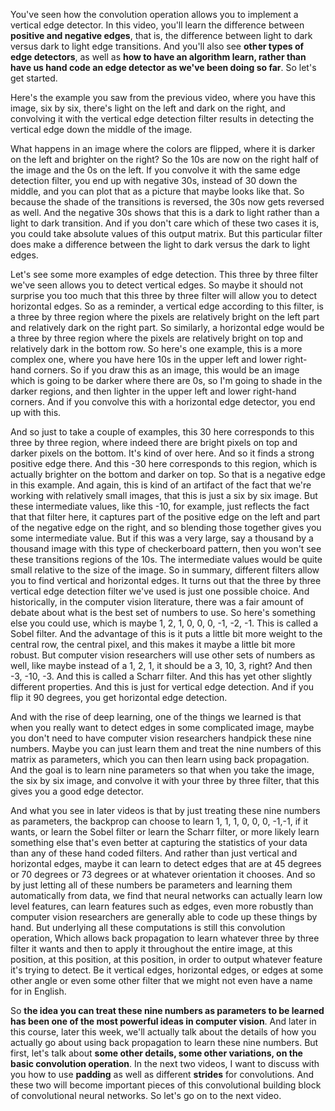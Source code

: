 You've seen how the convolution operation allows you to implement a vertical edge detector. In this video, you'll learn the difference between **positive and negative edges**, that is, the difference between light to dark versus dark to light edge transitions. And you'll also see **other types of edge detectors**, as well as **how to have an algorithm learn, rather than have us hand code an edge detector as we've been doing so far**. So let's get started.

Here's the example you saw from the previous video, where you have this image, six by six, there's light on the left and dark on the right, and convolving it with the vertical edge detection filter results in detecting the vertical edge down the middle of the image.

What happens in an image where the colors are flipped, where it is darker on the left and brighter on the right? So the 10s are now on the right half of the image and the 0s on the left. If you convolve it with the same edge detection filter, you end up with negative 30s, instead of 30 down the middle, and you can plot that as a picture that maybe looks like that. So because the shade of the transitions is reversed, the 30s now gets reversed as well. And the negative 30s shows that this is a dark to light rather than a light to dark transition. And if you don't care which of these two cases it is, you could take absolute values of this output matrix. But this particular filter does make a difference between the light to dark versus the dark to light edges.

Let's see some more examples of edge detection. This three by three filter we've seen allows you to detect vertical edges. So maybe it should not surprise you too much that this three by three filter will allow you to detect horizontal edges. So as a reminder, a vertical edge according to this filter, is a three by three region where the pixels are relatively bright on the left part and relatively dark on the right part. So similarly, a horizontal edge would be a three by three region where the pixels are relatively bright on top and relatively dark in the bottom row. So here's one example, this is a more complex one, where you have here 10s in the upper left and lower right-hand corners. So if you draw this as an image, this would be an image which is going to be darker where there are 0s, so I'm going to shade in the darker regions, and then lighter in the upper left and lower right-hand corners. And if you convolve this with a horizontal edge detector, you end up with this.

And so just to take a couple of examples, this 30 here corresponds to this three by three region, where indeed there are bright pixels on top and darker pixels on the bottom. It's kind of over here. And so it finds a strong positive edge there. And this -30 here corresponds to this region, which is actually brighter on the bottom and darker on top. So that is a negative edge in this example. And again, this is kind of an artifact of the fact that we're working with relatively small images, that this is just a six by six image. But these intermediate values, like this -10, for example, just reflects the fact that that filter here, it captures part of the positive edge on the left and part of the negative edge on the right, and so blending those together gives you some intermediate value. But if this was a very large, say a thousand by a thousand image with this type of checkerboard pattern, then you won't see these transitions regions of the 10s. The intermediate values would be quite small relative to the size of the image. So in summary, different filters allow you to find vertical and horizontal edges. It turns out that the three by three vertical edge detection filter we've used is just one possible choice. And historically, in the computer vision literature, there was a fair amount of debate about what is the best set of numbers to use. So here's something else you could use, which is maybe 1, 2, 1, 0, 0, 0, -1, -2, -1. This is called a Sobel filter. And the advantage of this is it puts a little bit more weight to the central row, the central pixel, and this makes it maybe a little bit more robust. But computer vision researchers will use other sets of numbers as well, like maybe instead of a 1, 2, 1, it should be a 3, 10, 3, right? And then -3, -10, -3. And this is called a Scharr filter. And this has yet other slightly different properties. And this is just for vertical edge detection. And if you flip it 90 degrees, you get horizontal edge detection. 

And with the rise of deep learning, one of the things we learned is that when you really want to detect edges in some complicated image, maybe you don't need to have computer vision researchers handpick these nine numbers. Maybe you can just learn them and treat the nine numbers of this matrix as parameters, which you can then learn using back propagation. And the goal is to learn nine parameters so that when you take the image, the six by six image, and convolve it with your three by three filter, that this gives you a good edge detector.

And what you see in later videos is that by just treating these nine numbers as parameters, the backprop can choose to learn 1, 1, 1, 0, 0, 0, -1,-1, if it wants, or learn the Sobel filter or learn the Scharr filter, or more likely learn something else that's even better at capturing the statistics of your data than any of these hand coded filters. And rather than just vertical and horizontal edges, maybe it can learn to detect edges that are at 45 degrees or 70 degrees or 73 degrees or at whatever orientation it chooses. And so by just letting all of these numbers be parameters and learning them automatically from data, we find that neural networks can actually learn low level features, can learn features such as edges, even more robustly than computer vision researchers are generally able to code up these things by hand. But underlying all these computations is still this convolution operation, Which allows back propagation to learn whatever three by three filter it wants and then to apply it throughout the entire image, at this position, at this position, at this position, in order to output whatever feature it's trying to detect. Be it vertical edges, horizontal edges, or edges at some other angle or even some other filter that we might not even have a name for in English.

So **the idea you can treat these nine numbers as parameters to be learned has been one of the most powerful ideas in computer vision**. And later in this course, later this week, we'll actually talk about the details of how you actually go about using back propagation to learn these nine numbers. But first, let's talk about **some other details, some other variations, on the basic convolution operation**. In the next two videos, I want to discuss with you how to use **padding** as well as different **strides** for convolutions. And these two will become important pieces of this convolutional building block of convolutional neural networks. So let's go on to the next video.
